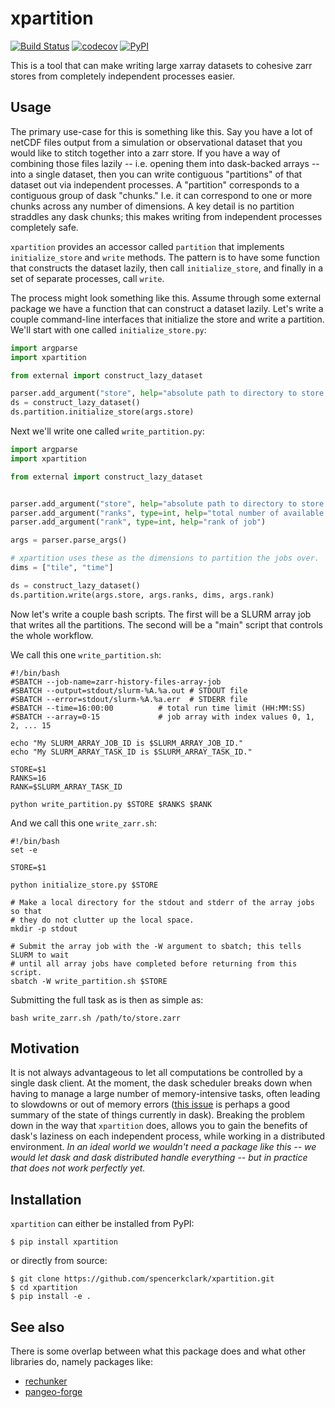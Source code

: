 # xpartition

[![Build
Status](https://github.com/spencerkclark/xpartition/workflows/tests/badge.svg?branch=main)](https://github.com/spencerkclark/xpartition/actions)
[![codecov](https://codecov.io/gh/spencerkclark/xpartition/branch/main/graph/badge.svg?token=H1DBBSTQ2V)](https://codecov.io/gh/spencerkclark/xpartition)
[![PyPI](https://img.shields.io/pypi/v/xpartition.svg)](https://pypi.python.org/pypi/xpartition/)

This is a tool that can make writing large xarray datasets to cohesive zarr
stores from completely independent processes easier.

## Usage

The primary use-case for this is something like this.  Say you have a lot of
netCDF files output from a simulation or observational dataset that you would
like to stitch together into a zarr store.  If you have a way of combining
those files lazily -- i.e. opening them into dask-backed arrays -- into a
single dataset, then you can write contiguous "partitions" of that dataset out
via independent processes.  A "partition" corresponds to a contiguous group of
dask "chunks." I.e. it can correspond to one or more chunks across any number
of dimensions.  A key detail is no partition straddles any dask chunks; this
makes writing from independent processes completely safe.

`xpartition` provides an accessor called `partition` that implements
`initialize_store` and `write` methods.  The pattern is to have some function
that constructs the dataset lazily, then call `initialize_store`, and finally
in a set of separate processes, call `write`.

The process might look something like this.  Assume through some external
package we have a function that can construct a dataset lazily.  Let's write a
couple command-line interfaces that initialize the store and write a
partition.  We'll start with one called `initialize_store.py`:

```python
import argparse
import xpartition

from external import construct_lazy_dataset

parser.add_argument("store", help="absolute path to directory to store zarr result")
ds = construct_lazy_dataset()
ds.partition.initialize_store(args.store)
```

Next we'll write one called `write_partition.py`:

```python
import argparse
import xpartition

from external import construct_lazy_dataset


parser.add_argument("store", help="absolute path to directory to store zarr result")
parser.add_argument("ranks", type=int, help="total number of available ranks")
parser.add_argument("rank", type=int, help="rank of job")

args = parser.parse_args()

# xpartition uses these as the dimensions to partition the jobs over.
dims = ["tile", "time"]

ds = construct_lazy_dataset()
ds.partition.write(args.store, args.ranks, dims, args.rank)
```

Now let's write a couple bash scripts.  The first will be a SLURM array job
that writes all the partitions.  The second will be a "main" script that
controls the whole workflow.

We call this one `write_partition.sh`:

```
#!/bin/bash
#SBATCH --job-name=zarr-history-files-array-job
#SBATCH --output=stdout/slurm-%A.%a.out # STDOUT file
#SBATCH --error=stdout/slurm-%A.%a.err  # STDERR file
#SBATCH --time=16:00:00          # total run time limit (HH:MM:SS)
#SBATCH --array=0-15             # job array with index values 0, 1, 2, ... 15

echo "My SLURM_ARRAY_JOB_ID is $SLURM_ARRAY_JOB_ID."
echo "My SLURM_ARRAY_TASK_ID is $SLURM_ARRAY_TASK_ID."

STORE=$1
RANKS=16
RANK=$SLURM_ARRAY_TASK_ID

python write_partition.py $STORE $RANKS $RANK
```

And we call this one `write_zarr.sh`:

```
#!/bin/bash
set -e

STORE=$1

python initialize_store.py $STORE

# Make a local directory for the stdout and stderr of the array jobs so that
# they do not clutter up the local space.
mkdir -p stdout

# Submit the array job with the -W argument to sbatch; this tells SLURM to wait
# until all array jobs have completed before returning from this script.
sbatch -W write_partition.sh $STORE
```

Submitting the full task as is then as simple as:

```
bash write_zarr.sh /path/to/store.zarr
```

## Motivation

It is not always advantageous to let all computations be controlled by a single
dask client.  At the moment, the dask scheduler breaks down when having to
manage a large number of memory-intensive tasks, often leading to slowdowns or
out of memory errors ([this issue](https://github.com/dask/distributed/issues/6360) 
is perhaps a good summary of the state of things currently in dask). Breaking the 
problem down in the way that `xpartition` does, allows you to gain the benefits of
dask's laziness on each independent process, while working in a distributed 
environment.  *In an ideal world we wouldn't need a package like this -- we would 
let dask and dask distributed handle everything -- but in practice that does not 
work perfectly yet.*

## Installation

`xpartition` can either be installed from PyPI:

```
$ pip install xpartition
```

or directly from source:

```
$ git clone https://github.com/spencerkclark/xpartition.git
$ cd xpartition
$ pip install -e .
```

## See also

There is some overlap between what this package does and what other libraries
do, namely packages like:

- [rechunker](https://github.com/pangeo-data/rechunker)
- [pangeo-forge](https://github.com/pangeo-forge/pangeo-forge)

